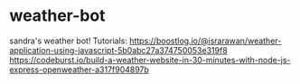 # weather-bot
sandra's weather bot!
Tutorials: https://boostlog.io/@israrawan/weather-application-using-javascript-5b0abc27a374750053e319f8
https://codeburst.io/build-a-weather-website-in-30-minutes-with-node-js-express-openweather-a317f904897b          
